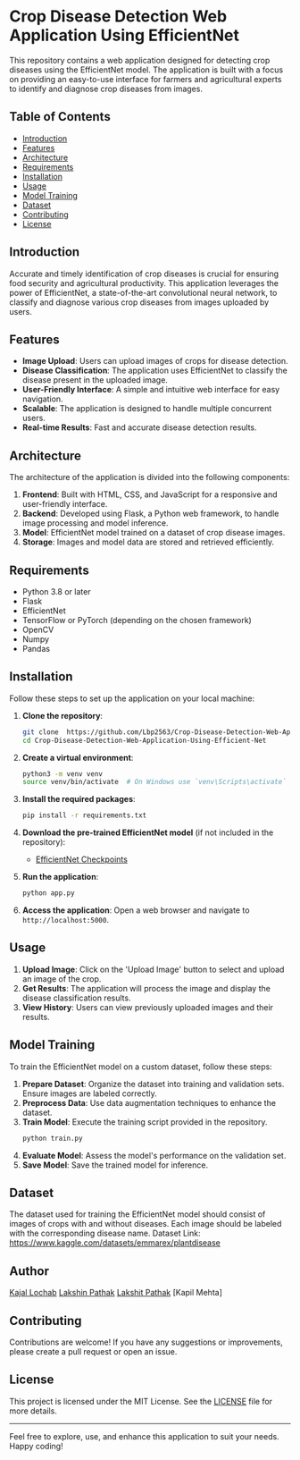 # Crop Disease Detection Web Application Using EfficientNet

This repository contains a web application designed for detecting crop diseases using the EfficientNet model. The application is built with a focus on providing an easy-to-use interface for farmers and agricultural experts to identify and diagnose crop diseases from images.

## Table of Contents

- [Introduction](#introduction)
- [Features](#features)
- [Architecture](#architecture)
- [Requirements](#requirements)
- [Installation](#installation)
- [Usage](#usage)
- [Model Training](#model-training)
- [Dataset](#dataset)
- [Contributing](#contributing)
- [License](#license)

## Introduction

Accurate and timely identification of crop diseases is crucial for ensuring food security and agricultural productivity. This application leverages the power of EfficientNet, a state-of-the-art convolutional neural network, to classify and diagnose various crop diseases from images uploaded by users.

## Features

- **Image Upload**: Users can upload images of crops for disease detection.
- **Disease Classification**: The application uses EfficientNet to classify the disease present in the uploaded image.
- **User-Friendly Interface**: A simple and intuitive web interface for easy navigation.
- **Scalable**: The application is designed to handle multiple concurrent users.
- **Real-time Results**: Fast and accurate disease detection results.

## Architecture

The architecture of the application is divided into the following components:

1. **Frontend**: Built with HTML, CSS, and JavaScript for a responsive and user-friendly interface.
2. **Backend**: Developed using Flask, a Python web framework, to handle image processing and model inference.
3. **Model**: EfficientNet model trained on a dataset of crop disease images.
4. **Storage**: Images and model data are stored and retrieved efficiently.

## Requirements

- Python 3.8 or later
- Flask
- EfficientNet
- TensorFlow or PyTorch (depending on the chosen framework)
- OpenCV
- Numpy
- Pandas

## Installation

Follow these steps to set up the application on your local machine:

1. **Clone the repository**:
    ```bash
    git clone  https://github.com/Lbp2563/Crop-Disease-Detection-Web-Appliaction-Using-Effecient-Net
    cd Crop-Disease-Detection-Web-Application-Using-Efficient-Net
    ```

2. **Create a virtual environment**:
    ```bash
    python3 -m venv venv
    source venv/bin/activate  # On Windows use `venv\Scripts\activate`
    ```

3. **Install the required packages**:
    ```bash
    pip install -r requirements.txt
    ```

4. **Download the pre-trained EfficientNet model** (if not included in the repository):
    - [EfficientNet Checkpoints](https://github.com/tensorflow/tpu/tree/master/models/official/efficientnet)

5. **Run the application**:
    ```bash
    python app.py
    ```

6. **Access the application**:
    Open a web browser and navigate to `http://localhost:5000`.

## Usage

1. **Upload Image**: Click on the 'Upload Image' button to select and upload an image of the crop.
2. **Get Results**: The application will process the image and display the disease classification results.
3. **View History**: Users can view previously uploaded images and their results.

## Model Training

To train the EfficientNet model on a custom dataset, follow these steps:

1. **Prepare Dataset**: Organize the dataset into training and validation sets. Ensure images are labeled correctly.
2. **Preprocess Data**: Use data augmentation techniques to enhance the dataset.
3. **Train Model**: Execute the training script provided in the repository.
    ```bash
    python train.py
    ```
4. **Evaluate Model**: Assess the model's performance on the validation set.
5. **Save Model**: Save the trained model for inference.

## Dataset

The dataset used for training the EfficientNet model should consist of images of crops with and without diseases. Each image should be labeled with the corresponding disease name.
Dataset Link: https://www.kaggle.com/datasets/emmarex/plantdisease

## Author

[Kajal Lochab](https://github.com/kajallochab)
[Lakshin Pathak](https://github.com/Lbp2563)
[Lakshit Pathak](https://github.com/Lakshit-25)
[Kapil Mehta]



## Contributing

Contributions are welcome! If you have any suggestions or improvements, please create a pull request or open an issue.

## License

This project is licensed under the MIT License. See the [LICENSE](LICENSE) file for more details.

---

Feel free to explore, use, and enhance this application to suit your needs. Happy coding!
